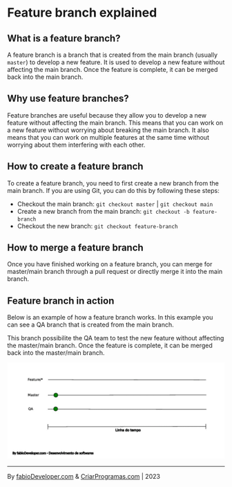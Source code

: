 # Feature branch explained

## What is a feature branch?

A feature branch is a branch that is created from the main branch (usually `master`) to develop a new feature. It is used to develop a new feature without affecting the main branch. Once the feature is complete, it can be merged back into the main branch.

## Why use feature branches?

Feature branches are useful because they allow you to develop a new feature without affecting the main branch. This means that you can work on a new feature without worrying about breaking the main branch. It also means that you can work on multiple features at the same time without worrying about them interfering with each other.

## How to create a feature branch

To create a feature branch, you need to first create a new branch from the main branch. If you are using Git, you can do this by following these steps:

-  Checkout the main branch: `git checkout master` | `git checkout main`
-  Create a new branch from the main branch: `git checkout -b feature-branch`
-  Checkout the new branch: `git checkout feature-branch`

## How to merge a feature branch

Once you have finished working on a feature branch, you can merge for master/main branch through a pull request or directly merge it into the main branch. 

## Feature branch in action

Below is an example of how a feature branch works. In this example you can see a QA branch that is created from the main branch. 

This branch possibilite the QA team to test the new feature without affecting the master/main branch. Once the feature is complete, it can be merged back into the master/main branch.

![Feature branch animated image](images/features-branches.gif)

---
By [fabioDeveloper.com](https://www.fabioDeveloper.com) & [CriarProgramas.com](https://www.criarprogramas.com) | 2023


